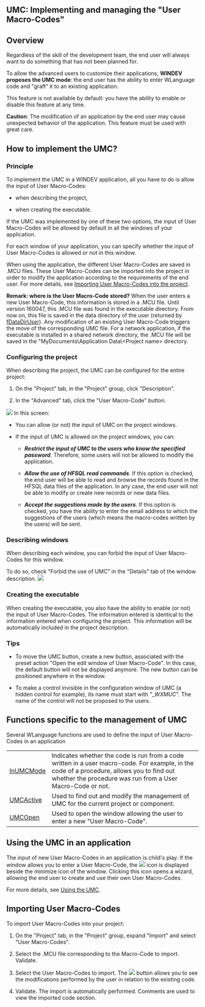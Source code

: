 


## UMC: Implementing and managing the "User Macro-Codes"
			



<a name="NOTE1"></a>
<a name="NOTE1_1"></a>


## Overview
<a name="overview_ELTTEXTE000216"></a>
Regardless of the skill of the development team, the end user will always want to do something that has not been planned for.

To allow the advanced users to customize their applications, **WINDEV proposes the UMC mode**: the end user has the ability to enter WLanguage code and "graft" it to an existing application.

This feature is not available by default: you have the ability to enable or disable this feature at any time.

**Caution**: The modification of an application by the end user may cause unexpected behavior of the application. This feature must be used with great care.

<a name="NOTE2"></a>
<a name="NOTE2_1"></a>


## How to implement the UMC?
<a name="how_implement_the_umc_ELTTEXTE000240"></a>


### Principle
<a name="principle_ELTPARAGRAPHE000024"></a>

To implement the UMC in a WINDEV application, all you have to do is allow the input of User Macro-Codes:

- when describing the project, 

- when creating the executable.




If the UMC was implemented by one of these two options, the input of User Macro-Codes will be allowed by default in all the windows of your application.

For each window of your application, you can specify whether the input of User Macro-Codes is allowed or not in this window.

When using the application, the different User Macro-Codes are saved in .MCU files. These User Macro-Codes can be imported into the project in order to modify the application according to the requirements of the end user. For more details, see [Importing User Macro-Codes into the project](#NOTE5_1).

**Remark: where is the User Macro-Code stored?**
When the user enters a new User Macro-Code, this information is stored in a .MCU file. Until version 160047, this .MCU file was found in the executable directory. From now on, this file is saved in the data directory of the user (returned by [fDataDirUser](../WDLang1/3036071.md)). Any modification of an existing User Macro-Code triggers the move of the corresponding UMC file. 
For a network application, if the executable is installed in a shared network directory, the .MCU file will be saved in the "MyDocuments\\Application Data\\&lt;Project name&gt; directory.
<a name="NOTE2_2"></a>


### Configuring the project
<a name="configuring_the_project_ELTPARAGRAPHE000052"></a>

When describing the project, the UMC can be configured for the entire project: 

1. On the "Project" tab, in the "Project" group, click "Description". 

2. In the "Advanced" tab, click the "User Macro-Code" button. 


![](https://doc.pcsoft.fr/en-US/images/image.awp?langid=3&name=MCU_Projet.gif)
In this screen:

- You can allow (or not) the input of UMC on the project windows.

- If the input of UMC is allowed on the project windows, you can:

	- ***Restrict the input of UMC to the users who know the specified password***. Therefore, some users will not be allowed to modify the application.

	- ***Allow the use of HFSQL read commands***. If this option is checked, the end user will be able to read and browse the records found in the HFSQL data files of the application. In any case, the end user will not be able to modify or create new records or new data files.

	- ***Accept the suggestions made by the users***. If this option is checked, you have the ability to enter the email address to which the suggestions of the users (which means the macro-codes written by the users) will be sent.






<a name="NOTE2_3"></a>


### Describing windows
<a name="describing_windows_ELTPARAGRAPHE000084"></a>

When describing each window, you can forbid the input of User Macro-Codes for this window.

To do so, check "Forbid the use of UMC" in the "Details" tab of the window description.
![](https://doc.pcsoft.fr/en-US/images/image.awp?langid=3&name=MCU_Fenetre.GIF)

<a name="NOTE2_4"></a>


### Creating the executable
<a name="creating_the_executable_ELTPARAGRAPHE000094"></a>

When creating the executable, you also have the ability to enable (or not) the input of User Macro-Codes. The information entered is identical to the information entered when configuring the project. This information will be automatically included in the project description.
<a name="NOTE2_5"></a>


### Tips
<a name="tips_ELTPARAGRAPHE000101"></a>

- To move the UMC button, create a new button, associated with the preset action "Open the edit window of User Macro-Code". In this case, the default button will not be displayed anymore. The new button can be positioned anywhere in the window. 

- To make a control invisible in the configuration window of UMC (a hidden control for example), its name must start with "__WXMUC_". The name of the control will not be proposed to the users.  




<a name="NOTE3"></a>
<a name="NOTE3_1"></a>


## Functions specific to the management of UMC
<a name="functions_specific_the_management_umc_ELTTEXTE000288"></a>
Several WLanguage functions are used to define the input of User Macro-Codes in an application


|   |   |
| --- | --- |
| [InUMCMode](../WDLang1/1000017027.md) | Indicates whether the code is run from a code written in a user macro-code. For example, in the code of a  procedure, allows you to find out whether the procedure was run from a User Macro-Code or not. |
| [UMCActive](../WDLang1/3030020.md) | Used to find out and modify the management of UMC for the current project or component. |
| [UMCOpen](../WDLang1/3030021.md) | Used to open the window allowing the user to enter a new "User Macro-Code". |



<a name="NOTE4"></a>
<a name="NOTE4_1"></a>


## Using the UMC in an application
<a name="using_the_umc_application_ELTTEXTE000312"></a>
The input of new User Macro-Codes in an application is child's play. If the window allows you to enter a User Macro-Code, the ![](https://doc.pcsoft.fr/en-US/images/image.awp?langid=3&name=MCU_Icone.gif)
 icon is displayed beside the minimize icon of the window. Clicking this icon opens a wizard, allowing the end user to create and use their own User Macro-Codes.

For more details, see [Using the UMC](../WDLang1/9000021.md).

<a name="NOTE5"></a>
<a name="NOTE5_1"></a>


## Importing User Macro-Codes
<a name="importing_user_macrocodes_ELTTEXTE000336"></a>
To import User Macro-Codes into your project: 

1. On the "Project" tab, in the "Project" group, expand "Import" and select "User Macro-Codes".

2. Select the .MCU file corresponding to the Macro-Code to import. Validate.

3. Select the User Macro-Codes to import.
	The ![](https://doc.pcsoft.fr/en-US/images/image.awp?langid=3&name=MCU_Import_diff.gif)
 button allows you to see the modifications performed by the user in relation to the existing code.

4. Validate. The import is automatically performed. Comments are used to view the imported code section.






